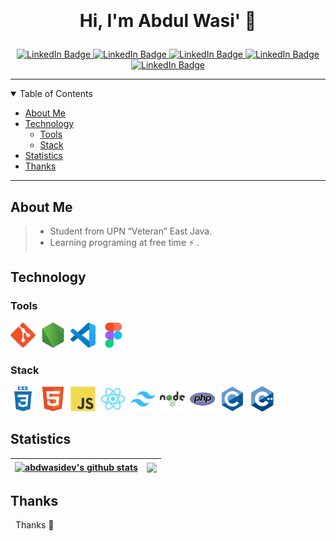 <h1 align="center">
  <br>
  <a href="https://github.com/abdwasidev"></a>
  <br>
  Hi, I'm Abdul Wasi' 👋
  <br>
  <p align="center">
  </p>
</h1>

<p align="center">
  <a href="https://www.linkedin.com/in/abdwasidev" target="_blank">
    <img src="https://img.shields.io/badge/LinkedIn-blue?style=for-the-badge&logo=linkedin&logoColor=white" alt="LinkedIn Badge">
  </a>
  <a href="https://github.com/abdwasidev" target="_blank">
    <img src="https://img.shields.io/badge/Github-9772FB?style=for-the-badge&logo=github&logoColor=white" alt="LinkedIn Badge">
  </a>
  <a href="https://instagram.com/wasibelajar" target="_blank">
    <img src="https://img.shields.io/badge/Instagram-ff69b4?style=for-the-badge&logo=instagram&logoColor=white" alt="LinkedIn Badge">
  </a>
  <a href="https://t.me/WorkWithWasi" target="_blank">
    <img src="https://img.shields.io/badge/Telegram-47B5FF?style=for-the-badge&logo=telegram&logoColor=white" alt="LinkedIn Badge">
  </a>
  <a href="mailto:abdulwasialafif@gmail.com" target="_blank">
    <img src="https://img.shields.io/badge/Email-DC0000?style=for-the-badge&logo=Gmail&logoColor=white" alt="LinkedIn Badge">
  </a>
</p>

---

<details open="open">
<summary>Table of Contents</summary>

- [About Me](#about-me)
- [Technology](#technology)
  - [Tools](#tools)
  - [Stack](#stack)
- [Statistics](#statistics)
- [Thanks](#thanks)

</details>

---

## About Me

> - Student from UPN “Veteran” East Java.
> - Learning programing at free time ⚡ .

## Technology

### Tools
<p>
<img src="https://raw.githubusercontent.com/devicons/devicon/1119b9f84c0290e0f0b38982099a2bd027a48bf1/icons/git/git-original.svg" title="Git" alt="Git" width="40" height="40"/>&nbsp;
<img src="https://raw.githubusercontent.com/devicons/devicon/1119b9f84c0290e0f0b38982099a2bd027a48bf1/icons/nodejs/nodejs-original.svg" title="NodeJS" alt="NodeJS" width="40" height="40"/>&nbsp;
<img src="https://raw.githubusercontent.com/devicons/devicon/1119b9f84c0290e0f0b38982099a2bd027a48bf1/icons/vscode/vscode-original.svg" title="Visual Studio Code" alt="Visual Studio Code" width="40" height="40"/>&nbsp;
<img src="https://raw.githubusercontent.com/devicons/devicon/1119b9f84c0290e0f0b38982099a2bd027a48bf1/icons/figma/figma-original.svg" title="Figma" alt="Figma" width="40" height="40"/>&nbsp;
</p>

### Stack
<p>
<img src="https://github.com/devicons/devicon/blob/master/icons/css3/css3-plain-wordmark.svg"  title="CSS3" alt="CSS" width="40" height="40"/>&nbsp;
<img src="https://github.com/devicons/devicon/blob/master/icons/html5/html5-original.svg" title="HTML5" alt="HTML" width="40" height="40"/>&nbsp;
<img src="https://github.com/devicons/devicon/blob/master/icons/javascript/javascript-original.svg" title="JavaScript" alt="JavaScript" width="40" height="40"/>&nbsp;
<img src="https://github.com/devicons/devicon/blob/master/icons/react/react-original.svg" title="React JS" alt="React JS" width="40" height="40"/>&nbsp;
<img src="https://raw.githubusercontent.com/devicons/devicon/1119b9f84c0290e0f0b38982099a2bd027a48bf1/icons/tailwindcss/tailwindcss-plain.svg" title="Tailwind CSS" alt="Tailwind CSS" width="40" height="40"/>&nbsp;
<img src="https://github.com/devicons/devicon/blob/master/icons/nodejs/nodejs-original-wordmark.svg" title="NodeJS" alt="NodeJS" width="40" height="40"/>&nbsp;
<img src="https://github.com/devicons/devicon/blob/master/icons/php/php-original.svg" title="PHP" alt="PHP" width="40" height="40"/>&nbsp
<img src="https://github.com/devicons/devicon/blob/master/icons/c/c-original.svg" title="C" alt="C" width="40" height="40"/>&nbsp;
<img src="https://github.com/devicons/devicon/blob/master/icons/cplusplus/cplusplus-original.svg" title="C++" alt="C++" width="40" height="40"/>&nbsp;
</p>

## Statistics

| <a href="https://git.io/streak-stats"><img align="center" src="https://streak-stats.demolab.com?user=abdwasidev&theme=holi-theme" alt="abdwasidev's github stats" /></a> | <a href="https://github.com/anuraghazra/github-readme-stats"><img align="center" src="https://github-readme-stats.vercel.app/api/top-langs?&username=abdwasidev&layout=compact&show_icons=true&theme=react&langs_count=8" /></a> |
| ------------- | ------------- |

## Thanks
&nbsp; Thanks 🙏

